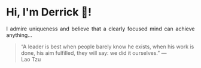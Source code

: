 # Hi, I'm Derrick 👋!
<p align="justify">I admire uniqueness and believe that a clearly focused mind can achieve anything...</p> 
<!-- #quote-start -->
<blockquote>&ldquo;A leader is best when people barely know he exists, when his work is done, his aim fulfilled, they will say: we did it ourselves.&rdquo; &mdash; <footer>Lao Tzu</footer></blockquote>
<!-- #quote-end -->
